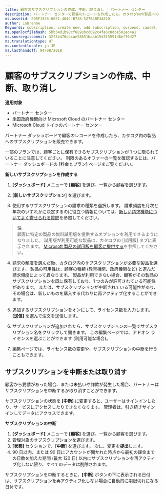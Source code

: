 ```yaml
---
title: 顧客のサブスクリプションの作成、中断、取り消し | パートナー センター
description: パートナー センターで顧客のレコードを作成したら、カタログ内の製品へのサブスクリプションを販売できます。
ms.assetid: E95F1538-60E1-464C-B72B-52764BF3A820
author: Labrenne
Keywords: subscription, create new, add subscription, suspend, cancel,
ms.openlocfilehash: 5bb34d1b98cf8890bcc092c4fe6c8dbe502ed4a1
ms.sourcegitcommit: 32f34476cbcae58651baab15d3f5591d6ef70d27
ms.translationtype: HT
ms.contentlocale: ja-JP
ms.lasthandoff: 04/08/2018
---
```

# <a name="create-suspend-or-cancel-customer-subscriptions"></a>顧客のサブスクリプションの作成、中断、取り消し

**適用対象**

-  パートナー センター
-  米国政府機関向け Microsoft Cloud のパートナー センター
-  Microsoft Cloud ドイツのパートナー センター

パートナー ダッシュボードで顧客のレコードを作成したら、カタログ内の製品へのサブスクリプションを販売できます。

一部のプランでは、顧客ごとに保有できるサブスクリプションが 1 つに限られていることに注意してください。 制限のあるオファーの一覧を確認するには、パートナー ダッシュボードの [料金とプラン] ページをご覧ください。 


**新しいサブスクリプションを作成する**

1.  **[ダッシュボード]** メニューで **[顧客]** を選び、一覧から顧客を選びます。

2.  **[新しいサブスクリプション]** を選びます。

3.  使用するサブスクリプションの請求の種類を選択します。  請求頻度を月次と年次のいずれかに決定するのに役立つ情報については、[新しい請求機能についてよく寄せられる質問](faq-about-new-billing-features.md)を参照してください。
 
 >**注**<br> 顧客に特定の製品の無料試用版を提供するオプションを利用できるようになりました。 試用版が利用可能な製品は、カタログの [試用版] タブに表示されます。 [Microsoft 製品の試用版を顧客に提供する](offer-your-customers-trials-of-microsoft-products.md)を参照してください。

 
4. 請求の頻度を選んだ後、カタログ内のサブスクリプションが必要な製品を選びます。 製品の可用性は、顧客の種類 (教育機関、政府機関など) と選んだ請求頻度によって異なります。 製品が利用できない場合、顧客がその製品のサブスクリプションを既に保有しており、1 つのみが許可されている可能性があります。 または、サブスクリプションが中断されている可能性があり、その場合は、新しいものを購入する代わりに再アクティブ化することができます。

5. 追加するサブスクリプションをオンにして、ライセンス数を入力します。 **[送信]** を選んで注文を送信します。

6.  サブスクリプションが追加されたら、サブスクリプションの一覧でサブスクリプション名をクリックして開きます。 この編集ページでは、アドオン ライセンスを選ぶことができます (利用可能な場合)。

7.  編集ページでは、ライセンス数の変更や、サブスクリプションの中断を行うこともできます。

## <a name="suspend-or-cancel-a-subscription"></a>サブスクリプションを中断または取り消す

顧客から要請があった場合、または未払いや詐欺が発生した場合、パートナーはサブスクリプションを中断するか取り消すことができます。

サブスクリプションの状態を **[中断]** に変更すると、ユーザーはサインインしたり、サービスにアクセスしたりできなくなります。 管理者は、引き続きサインインしてデータにアクセスできます。

**サブスクリプションの中断**

1.  **[ダッシュボード]** メニューで **[顧客]** を選び、一覧から顧客を選びます。
2.  管理対象のサブスクリプションを選びます。
3.  **[状態]** セクションで、**[中断]** を選びます。 次に、変更を**提出**します。
4.  90 日以内、または 90 日にアカウントが開かれた時点から最初の課金までの日数を加えた期間 (最大 120 日) 以内にサブスクリプションを再アクティブ化しない限り、すべてのデータは削除されます。

サブスクリプションを中断するときに、**[中断]** ボタンの下に表示される日付は、サブスクリプションを再アクティブ化しない場合に自動的に期限切れになる日付です。 




 



